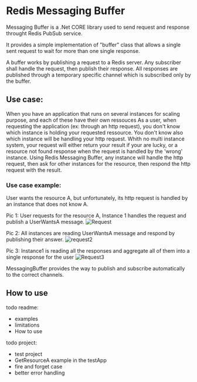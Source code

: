 # Redis Messaging Buffer
Messaging Buffer is a .Net CORE library used to send request and response throught Redis PubSub service. 

It provides a simple implementation of "buffer" class that allows a single sent request to wait for more than one single response. 

A buffer works by publishing a request to a Redis server. Any subscriber shall handle the request, then publish their response. All responses are published through a temporary specific channel which is subscribed only by the buffer.

## Use case: 
When you have an application that runs on several instances for scaling purpose, and each of these have their own ressouces
As a user, when requesting the application (ex: through an http request), you don't know which instance is holding your requested ressource. You don't know also which instance will be handling your http request.
Whith no multi instance system, your request will either return your result if your are lucky, or a resource not found response when the request is handled by the 'wrong' instance. 
Using Redis Messaging Buffer, any instance will handle the http request, then ask for other instances for the resource, then respond the http request with the result.

### Use case example: 
User wants the resource A, but unfortunately, its http request is handled by an instance that does not know A.

Pic 1: User requests for the resource A, Instance 1 handles the request and publish a UserWantsA message.
![Request](https://github.com/Raaastin/RedisMessagingBuffer/assets/160628718/2fa9de0e-6d3b-4f38-8cc5-bae4f36e4df6)

Pic 2: All instances are reading UserWantsA message and respond by publishing their answer.
![request2](https://github.com/Raaastin/RedisMessagingBuffer/assets/160628718/c2e2e893-ff8f-4ffd-9be9-0fde5e5409ee)

Pic 3: Instance1 is reading all the responses and aggregate all of them into a single response for the user
![Request3](https://github.com/Raaastin/RedisMessagingBuffer/assets/160628718/79f95499-c56c-4310-b5a7-8025a401f4ac)

MessagingBuffer provides the way to publish and subscribe automatically to the correct channels.

## How to use

todo readme: 
- examples
- limitations
- How to use

todo project: 
- test project
- GetResourceA example in the testApp
- fire and forget case
- better error handling

